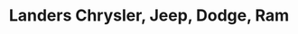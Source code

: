 ---
title: "Landers Chrysler, Jeep, Dodge, Ram"
url: /benton/landers-chrysler-jeep-dodge-ram/
shop: car
---